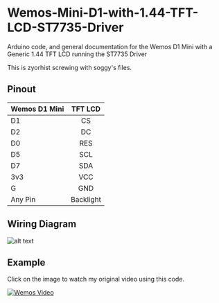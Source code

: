 # Wemos-Mini-D1-with-1.44-TFT-LCD-ST7735-Driver
Arduino code, and general documentation for the Wemos D1 Mini with a Generic 1.44 TFT LCD running the ST7735 Driver

This is zyorhist screwing with soggy's files.

## Pinout

| Wemos D1 Mini | TFT LCD       |
| ------------- |:-------------:|
| D1            | CS            |
| D2            | DC            |
| D0            | RES           |
| D5            | SCL           |
| D7            | SDA           |
| 3v3           | VCC           |
| G             | GND           |
| Any Pin       | Backlight     |

## Wiring Diagram 

![alt text](https://github.com/akasoggybunz/Wemos-Mini-D1-with-1.44-TFT-LCD-ST7735-Driver/blob/master/diagram.PNG?raw=true "wemos")

## Example
Click on the image to watch my original video using this code.


[![Wemos Video](https://i.ytimg.com/vi/mBlSvtjGI50/hqdefault.jpg?sqp=-oaymwEjCPYBEIoBSFryq4qpAxUIARUAAAAAGAElAADIQj0AgKJDeAE=&rs=AOn4CLBhnEZrgtcvnbfCj_Xn7UJRyeFaLg)](https://youtu.be/mBlSvtjGI50)

